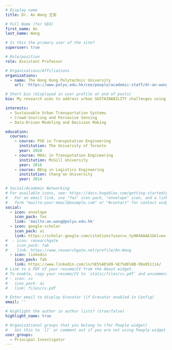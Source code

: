 ```yaml
---
# Display name
title: Dr. An Wang 王安

# Full Name (for SEO)
first_name: An
last_name: Wang

# Is this the primary user of the site?
superuser: true

# Role/position
role: Assistant Professor

# Organizations/Affiliations
organizations:
  - name: The Hong Kong Polytechnic University
    url: 'https://www.polyu.edu.hk/cee/people/academic-staff/dr-an-wang/'

# Short bio (displayed in user profile at end of posts)
bio: My research aims to address urban SUSTAINABILITY challenges using pervasive SENSING and data-driven methods, which empowers the SOCIETY for a just and equitable carbon-neutrality transition.

interests:
  - Sustainable Urban Transportation Systems
  - Crowd-Sourcing and Pervasive Sensing
  - Data-Driven Modeling and Decision Making

education:
  courses:
    - course: PhD in Transpotation Engineering
      institution: The University of Toronto
      year: 2020
    - course: MASc in Transpotation Engineering
      institution: McGill University
      year: 2016
    - course: BEng in Logistics Engineering
      institution: Chang'an University
      year: 2014

# Social/Academic Networking
# For available icons, see: https://docs.hugoblox.com/getting-started/page-builder/#icons
#   For an email link, use "fas" icon pack, "envelope" icon, and a link in the
#   form "mailto:your-email@example.com" or "#contact" for contact widget.
social:
  - icon: envelope
    icon_pack: fas
    link: 'mailto:an.wang@polyu.edu.hk'
  - icon: google-scholar
    icon_pack: ai
    link: https://scholar.google.com/citations?user=v_tp904AAAAJ&hl=en
#  - icon: researchgate
#    icon_pack: fab
#    link: https://www.researchgate.net/profile/An-Wang
  - icon: linkedin
    icon_pack: fab
    link: https://www.linkedin.com/in/%E5%AE%89-%E7%8E%8B-99a951114/
# Link to a PDF of your resume/CV from the About widget.
# To enable, copy your resume/CV to `static/files/cv.pdf` and uncomment the lines below.
# - icon: cv
#   icon_pack: ai
#   link: files/cv.pdf

# Enter email to display Gravatar (if Gravatar enabled in Config)
email: ''

# Highlight the author in author lists? (true/false)
highlight_name: true

# Organizational groups that you belong to (for People widget)
#   Set this to `[]` or comment out if you are not using People widget.
user_groups:
  - Principal Investigator
---
```

